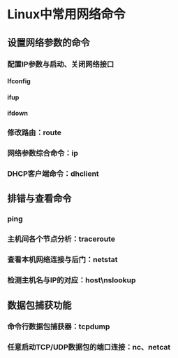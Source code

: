 # Linux中常用网络命令

## 设置网络参数的命令

### 配置IP参数与启动、关闭网络接口

#### Ifconfig

#### ifup

#### ifdown

### 修改路由：route

### 网络参数综合命令：ip

### DHCP客户端命令：dhclient

## 排错与查看命令

### ping

### 主机间各个节点分析：traceroute

### 查看本机网络连接与后门：netstat

### 检测主机名与IP的对应：host\nslookup

## 数据包捕获功能

### 命令行数据包捕获器：tcpdump

### 任意启动TCP/UDP数据包的端口连接：nc、netcat